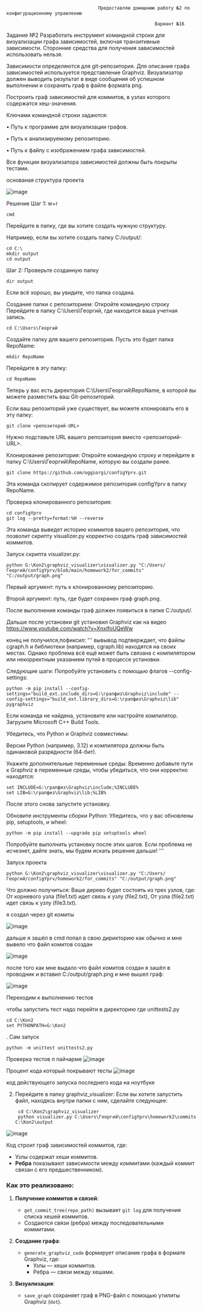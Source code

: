                                       Предоставляю домашнюю работу №2 по конфигурационному управлению

                                                           Вариант №16
Задание №2
Разработать инструмент командной строки для визуализации графа
зависимостей, включая транзитивные зависимости. Сторонние средства для
получения зависимостей использовать нельзя.

Зависимости определяются для git-репозитория. Для описания графа
зависимостей используется представление Graphviz. Визуализатор должен
выводить результат в виде сообщения об успешном выполнении и сохранять граф
в файле формата png.

Построить граф зависимостей для коммитов, в узлах которого содержатся
хеш-значения.

Ключами командной строки задаются:

• Путь к программе для визуализации графов.

• Путь к анализируемому репозиторию.

• Путь к файлу с изображением графа зависимостей.

Все функции визуализатора зависимостей должны быть покрыты тестами.

основаная структура проекта

![image](https://github.com/user-attachments/assets/acc6802d-73ea-467e-bbac-b96a29d47883)

Решение
Шаг 1: w+r

    cmd

Перейдите в папку, где вы хотите создать нужную структуру.

Например, если вы хотите создать папку C:/output/:

    cd C:\
    mkdir output
    cd output
Шаг 2: Проверьте созданную папку

    dir output
Если всё хорошо, вы увидите, что папка создана.

Создание папки с репозиторием:
Откройте командную строку
Перейдите в папку C:\Users\Георгий, где находится ваша учетная запись.

    cd C:\Users\Георгий
Создайте папку для вашего репозитория. Пусть это будет папка RepoName:

    mkdir RepoName
Перейдите в эту папку:

    cd RepoName
Теперь у вас есть директория C:\Users\Георгий\RepoName, в которой вы можете разместить ваш Git-репозиторий.

Если ваш репозиторий уже существует, вы можете клонировать его в эту папку:

    git clone <репозиторий-URL>
Нужно подставьте URL вашего репозитория вместо <репозиторий-URL>.

Клонирование репозитория:
Откройте командную строку и перейдите в папку C:\Users\Георгий\RepoName, которую вы создали ранее.

    git clone https://github.com/oggiorgi/configYprv.git
Эта команда скопирует содержимое репозитория configYprv в папку RepoName.

Проверка клонированного репозитория:

    cd configYprv
    git log --pretty=format:%H --reverse
Эта команда выведет историю коммитов вашего репозитория, что позволит скрипту visualizer.py корректно создать граф зависимостей коммитов.

Запуск скрипта visualizer.py:
  
    python G:\Kon2\graphviz_visualizer\visualizer.py "C:/Users/Георгий/configYprv/blob/main/homework2/for_commits" "C:/output/graph.png"
Первый аргумент: путь к клонированному репозиторию.

Второй аргумент: путь, где будет сохранен граф graph.png.

После выполнения команды граф должен появиться в папке C:/output/.

Дальше после установки git установил Graphviz как на видео https://www.youtube.com/watch?v=XnxIfoUQeWw

конец не получился,пофиксил:
'''
вывывод подтверждает, что файлы cgraph.h и библиотеки (например, cgraph.lib) находятся на своих местах. Однако проблема всё ещё может быть связана с компилятором или некорректным указанием путей в процессе установки.

Следующие шаги:
Попробуйте установить с помощью флагов --config-settings:

    python -m pip install --config-settings="build_ext.include_dirs=G:\грапфиз\Graphviz\include" --config-settings="build_ext.library_dirs=G:\грапфиз\Graphviz\lib" pygraphviz

Если команда не найдена, установите или настройте компилятор. Загрузите Microsoft C++ Build Tools.

Убедитесь, что Python и Graphviz совместимы:

Версии Python (например, 3.12) и компилятора должны быть одинаковой разрядности (64-бит).

Укажите дополнительные переменные среды: Временно добавьте пути к Graphviz в переменные среды, чтобы убедиться, что они корректно находятся:

    set INCLUDE=G:\грапфиз\Graphviz\include;%INCLUDE%
    set LIB=G:\грапфиз\Graphviz\lib;%LIB%
После этого снова запустите установку.

Обновите инструменты сборки Python: Убедитесь, что у вас обновлены pip, setuptools, и wheel:

    python -m pip install --upgrade pip setuptools wheel
Попробуйте выполнить установку после этих шагов. Если проблема не исчезнет, дайте знать, мы будем искать решение дальше!
'''

Запуск проекта

    python G:\Kon2\graphviz_visualizer\visualizer.py "C:/Users/Георгий/configYprv/homework2/for_commits" "C:/output/graph.png"

Что должно получиться:
Ваше дерево будет состоять из трех узлов, где:
От корневого узла (file1.txt) идет связь к узлу (file2.txt),
От узла (file2.txt) идет связь к узлу (file3.txt).

я создал через git комиты

![image](https://github.com/user-attachments/assets/ec0569c1-3de2-498e-a387-2833280f7a98)


дальше я зашёл в cmd попал в свою дирикторию как обычно и мне вывело что файл комитов создан

![image](https://github.com/user-attachments/assets/7fb06707-b710-4c4a-968e-8df23eaf5727)


после того как мне выдало что файл комитов создан я зашёл в проводник и вставил C:/output/graph.png и мне вышел граф:

![image](https://github.com/user-attachments/assets/07d3ded8-29f4-4f70-b19c-f23490a0edb9)

Переходим к выполнению тестов

чтобы запустить тест надо перейти в директорию где unittests2.py
     
    cd C:\Kon2
    set PYTHONPATH=G:\Kon2
.
Сам запуск

    python -m unittest unittests2.py

Проверка тестов п пайчарме 
![image](https://github.com/user-attachments/assets/afc0615b-34d9-4852-9d51-19f1b683d750)

Процент кода который покрывают тесты
![image](https://github.com/user-attachments/assets/2e697c2f-c8c1-4deb-8a48-5f214a516273)



код действующего запуска последнего кода на ноутбуке

2. Перейдите в папку graphviz_visualizer:
Если вы хотите запустить файл, находясь внутри папки с ним, сделайте следующее:

        cd C:\Kon2\graphviz_visualizer
        python visualizer.py C:\Users\Георгий\configYprv\homework2\commits C:\Kon2\output


![image](https://github.com/user-attachments/assets/4e0cbf3f-dad1-46ba-8b26-1a852e8169d5)



Код строит граф зависимостей коммитов, где:  
- Узлы содержат хеши коммитов.  
- **Ребра** показывают зависимости между коммитами (каждый коммит связан с его предшественником).  

### Как это реализовано:
1. **Получение коммитов и связей**:
   - `get_commit_tree(repo_path)` вызывает `git log` для получения списка хешей коммитов.
   - Создаются связи (ребра) между последовательными коммитами.

2. **Создание графа**:
   - `generate_graphviz_code` формирует описание графа в формате Graphviz, где:
     - Узлы — хеши коммитов.
     - Ребра — связи между хешами.

3. **Визуализация**:
   - `save_graph` сохраняет граф в PNG-файл с помощью утилиты Graphviz (`dot`).
